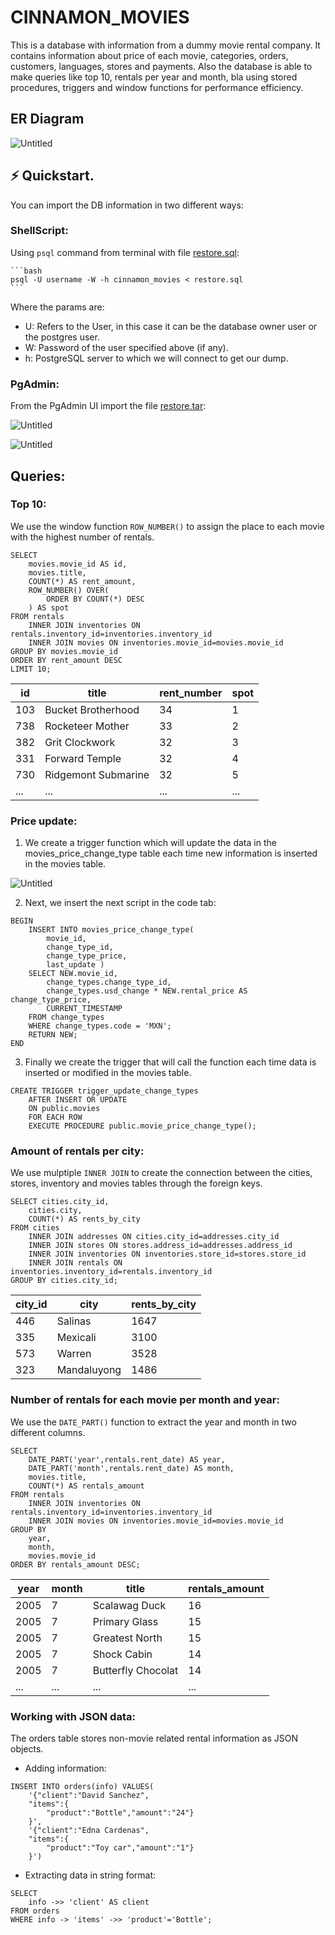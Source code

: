 # CINNAMON_MOVIES
This is a database with information from a dummy movie rental company. It contains information about price of each movie, categories, orders, customers, languages, stores and payments. Also the database is able to make queries like top 10, rentals per year and month, bla using stored procedures, triggers and window functions for performance efficiency.

## ER Diagram
![Untitled](images/DIAGRAM.png)

## **⚡️ Quickstart.**
You can import the DB information in two different ways:

### ShellScript:
Using `psql` command from terminal with file [restore.sql](backup/restore.sql):
    
    ```bash
    psql -U username -W -h cinnamon_movies < restore.sql
    ```
Where the params are:
- U: Refers to the User, in this case it can be the database owner user or the postgres user.
- W: Password of the user specified above (if any).
- h: PostgreSQL server to which we will connect to get our dump.

### PgAdmin: 
From the PgAdmin UI import the file [restore.tar](backup/restore.tar):
    
![Untitled](images/Untitled.png)
    
![Untitled](images/Untitled%201.png)

## Queries:

### Top 10:
We use the window function `ROW_NUMBER()` to assign the place to each movie with the highest number of rentals.
```postgres
SELECT
    movies.movie_id AS id,
    movies.title,
    COUNT(*) AS rent_amount,
    ROW_NUMBER() OVER(
        ORDER BY COUNT(*) DESC
    ) AS spot
FROM rentals
    INNER JOIN inventories ON rentals.inventory_id=inventories.inventory_id
    INNER JOIN movies ON inventories.movie_id=movies.movie_id
GROUP BY movies.movie_id
ORDER BY rent_amount DESC
LIMIT 10;
```
|id |title                        |rent_number|spot                                         |
|---|-----------------------------|-----------|---------------------------------------------|
|103|Bucket Brotherhood           |34         |1                                            |
|738|Rocketeer Mother             |33         |2                                            |
|382|Grit Clockwork               |32         |3                                            |
|331|Forward Temple               |32         |4                                            |
|730|Ridgemont Submarine          |32         |5                                            |
|...|...               |...         |...                                            |

### Price update:
1. We create a trigger function which will update the data in the movies_price_change_type table each time new information is inserted in the movies table.

![Untitled](images/Untitled%202.png)

2. Next, we insert the next script in the code tab:
```postgresql
BEGIN
	INSERT INTO movies_price_change_type(
        movie_id,
        change_type_id,
        change_type_price,
        last_update )
	SELECT NEW.movie_id,
		change_types.change_type_id,
		change_types.usd_change * NEW.rental_price AS change_type_price,
		CURRENT_TIMESTAMP
	FROM change_types
	WHERE change_types.code = 'MXN';
	RETURN NEW;
END
```
3. Finally we create the trigger that will call the function each time data is inserted or modified in the movies table.
```postgresql
CREATE TRIGGER trigger_update_change_types
    AFTER INSERT OR UPDATE
    ON public.movies
    FOR EACH ROW
    EXECUTE PROCEDURE public.movie_price_change_type();
```

### Amount of rentals per city:
We use mulptiple `INNER JOIN` to create the connection between the cities, stores, inventory and movies tables through the foreign keys.
```postgresql
SELECT cities.city_id,
    cities.city,
    COUNT(*) AS rents_by_city
FROM cities
    INNER JOIN addresses ON cities.city_id=addresses.city_id
    INNER JOIN stores ON stores.address_id=addresses.address_id
    INNER JOIN inventories ON inventories.store_id=stores.store_id
    INNER JOIN rentals ON inventories.inventory_id=rentals.inventory_id
GROUP BY cities.city_id;
```
|city_id|city                         |rents_by_city|
|-------|-----------------------------|-------------|
|446    |Salinas                      |1647         |
|335    |Mexicali                     |3100         |
|573    |Warren                       |3528         |
|323    |Mandaluyong                  |1486         |

### Number of rentals for each movie per month and year:
We use the `DATE_PART()` function to extract the year and month in two different columns.
```postgresql
SELECT 
    DATE_PART('year',rentals.rent_date) AS year,
    DATE_PART('month',rentals.rent_date) AS month,
    movies.title,
    COUNT(*) AS rentals_amount
FROM rentals
    INNER JOIN inventories ON rentals.inventory_id=inventories.inventory_id
    INNER JOIN movies ON inventories.movie_id=movies.movie_id
GROUP BY
    year,
    month,
    movies.movie_id
ORDER BY rentals_amount DESC;
```
|year|month                    |title |rentals_amount|
|--------|-----------------------------|------|--------------|
|2005    |7                            |Scalawag Duck|16            |
|2005    |7                            |Primary Glass|15            |
|2005    |7                            |Greatest North|15            |
|2005    |7                            |Shock Cabin|14            |
|2005    |7                            |Butterfly Chocolat|14            |
|...    |...                            |...|...           |

### Working with JSON data:
The orders table stores non-movie related rental information as JSON objects.
- Adding information:
```postgresql
INSERT INTO orders(info) VALUES(
    '{"client":"David Sanchez",
    "items":{
        "product":"Bottle","amount":"24"}
    }',
    '{"client":"Edna Cardenas",
    "items":{
        "product":"Toy car","amount":"1"}
    }')
```
- Extracting data in string format:
```postgresql
SELECT
    info ->> 'client' AS client
FROM orders
WHERE info -> 'items' ->> 'product'='Bottle';    
```